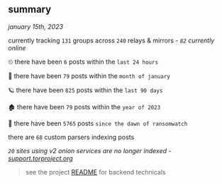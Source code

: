 
## summary
_january 15th, 2023_

currently tracking `131` groups across `240` relays & mirrors - _`82` currently online_

⏲ there have been `6` posts within the `last 24 hours`

🦈 there have been `79` posts within the `month of january`

🪐 there have been `825` posts within the `last 90 days`

🏚 there have been `79` posts within the `year of 2023`

🦕 there have been `5765` posts `since the dawn of ransomwatch`

there are `68` custom parsers indexing posts

_`20` sites using v2 onion services are no longer indexed - [support.torproject.org](https://support.torproject.org/onionservices/v2-deprecation/)_

> see the project [README](https://github.com/joshhighet/ransomwatch#ransomwatch--) for backend technicals
